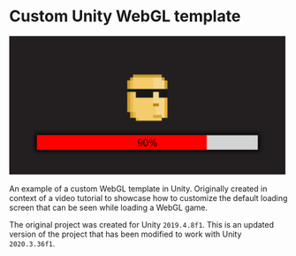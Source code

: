 # Custom Unity WebGL template

<img width=500 src="https://github.com/QuickzYT/webgl-loader-tutorial-source/blob/main/.github/thumbnail.png">

An example of a custom WebGL template in Unity. Originally created in context of a video tutorial to showcase how to customize the default loading screen that can be seen while loading a WebGL game.

The original project was created for Unity `2019.4.8f1`. This is an updated version of the project that has been modified to work with Unity `2020.3.36f1`.
